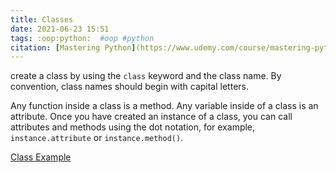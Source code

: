 ```yaml
---
title: Classes
date: 2021-06-23 15:51
tags: :oop:python:  #oop #python
citation: [Mastering Python](https://www.udemy.com/course/mastering-python-data-handling-analysis-and-visualization/learn/lecture/27007726#overview)
---
```

create a class by using the `class` keyword and the class name. By convention, class names should begin with capital letters.

Any function inside a class is a method. Any variable inside of a class is an attribute. Once you have created an instance of a class, you can call attributes and methods using the dot notation, for example, `instance.attribute` or `instance.method()`.

[Class Example](202106231628.md)

